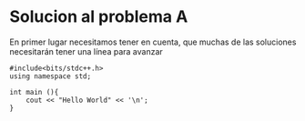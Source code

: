 # Solucion al problema A


En primer lugar necesitamos tener en cuenta, que muchas de las soluciones necesitarán tener una línea para avanzar

```
#include<bits/stdc++.h>
using namespace std;

int main (){
	cout << "Hello World" << '\n';
}
```